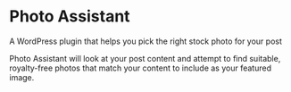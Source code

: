 # Photo Assistant
A WordPress plugin that helps you pick the right stock photo for your post

Photo Assistant will look at your post content and attempt to find suitable, royalty-free photos that match 
your content to include as your featured image.